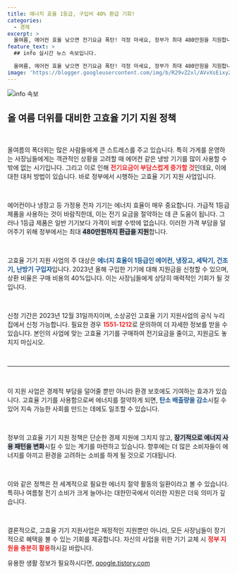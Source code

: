 ```yaml
---
title: 에너지 효율 1등급, 구입비 40% 환급 기회!
categories:
  - 경제
excerpt: >
  올여름, 에어컨 효율 낮으면 전기요금 폭탄! 걱정 마세요, 정부가 최대 480만원을 지원합니다. 1등급 기기 구입 시 구매비용의 40%를 환급받는 절호의 기회, 지금 신청하세요!
feature_text: >
  ## info 실시간 뉴스 속보입니다.

  올여름, 에어컨 효율 낮으면 전기요금 폭탄! 걱정 마세요, 정부가 최대 480만원을 지원합니다. 1등급 기기 구입 시 구매비용의 40%를 환급받는 절호의 기회, 지금 신청하세요!
image: 'https://blogger.googleusercontent.com/img/b/R29vZ2xl/AVvXsEixyZcFfHzMRdzZMjFBmAUKJYCLCGyLL1o632UiGVXcaFdKo_bkvkuCioo0uUKlGfBVcT3P84aROyZIXSBEx3Aw5nCQ3pTgDom1WDC4m8eifvWiAmWEEVb4x6G_l8C0QH225ldMjyaFvpxGEBGNO37VmDTDMHGhJPq73UglMfDca1-0aw/s1600/blogspot.png'
---
```


<p><img src="https://blogger.googleusercontent.com/img/b/R29vZ2xl/AVvXsEixyZcFfHzMRdzZMjFBmAUKJYCLCGyLL1o632UiGVXcaFdKo_bkvkuCioo0uUKlGfBVcT3P84aROyZIXSBEx3Aw5nCQ3pTgDom1WDC4m8eifvWiAmWEEVb4x6G_l8C0QH225ldMjyaFvpxGEBGNO37VmDTDMHGhJPq73UglMfDca1-0aw/s1600/blogspot.png" alt="info 속보" /></p>

<h2 data-ke-size="size26">올 여름 더위를 대비한 고효율 기기 지원 정책</h2>

<p data-ke-size="size16">&nbsp;</p>

<p>올여름의 폭더위는 많은 사람들에게 큰 스트레스를 주고 있습니다. 특히 가게를 운영하는 사장님들에게는 객관적인 상황을 고려할 때 에어컨 같은 냉방 기기를 많이 사용할 수밖에 없는 시기입니다. 그리고 이로 인해 <b><span style="color: #ee2323;">전기요금이 부담스럽게 증가할 것</span></b>인데요, 이에 대한 대처 방법이 있습니다. 바로 정부에서 시행하는 고효율 기기 지원 사업입니다. </p>

<p data-ke-size="size16">&nbsp;</p>

<p>에어컨이나 냉장고 등 가정용 전자 기기는 에너지 효율이 매우 중요합니다. 가급적 1등급 제품을 사용하는 것이 바람직한데, 이는 전기 요금을 절약하는 데 큰 도움이 됩니다. 그러나 1등급 제품은 일반 기기보다 가격이 비쌀 수밖에 없습니다. 이러한 가격 부담을 덜어주기 위해 정부에서는 최대 <b><span style="background-color: #21538527;">480만원까지 환급을 지원</span></b>합니다.</p>

<p data-ke-size="size16">&nbsp;</p>

<p>고효율 기기 지원 사업의 주 대상은 <b><span style="color: #1a5490;">에너지 효율이 1등급인 에어컨, 냉장고, 세탁기, 건조기, 난방기 구입자</span></b>입니다. 2023년 올해 구입한 기기에 대해 지원금을 신청할 수 있으며, 상환 비율은 구매 비용의 40%입니다. 이는 사장님들에게 상당히 매력적인 기회가 될 것입니다.</p>

<p data-ke-size="size16">&nbsp;</p>

<p>신청 기간은 2023년 12월 31일까지이며, 소상공인 고효율 기기 지원사업의 공식 누리집에서 신청 가능합니다. 필요한 경우 <b><span style="color: #ee2323;">1551-1212</span></b>로 문의하여 더 자세한 정보를 받을 수 있습니다. 본인의 사업에 맞는 고효율 기기를 구매하여 전기요금을 줄이고, 지원금도 놓치지 마십시오.</p>

<p data-ke-size="size16">&nbsp;</p>

<hr>

<p data-ke-size="size16">&nbsp;</p>

<p>이 지원 사업은 경제적 부담을 덜어줄 뿐만 아니라 환경 보호에도 기여하는 효과가 있습니다. 고효율 기기를 사용함으로써 에너지를 절약하게 되면, <b><span style="color: #1a5490;">탄소 배출량을 감소</span></b>시킬 수 있어 지속 가능한 사회를 만드는 데에도 일조할 수 있습니다. </p>

<p data-ke-size="size16">&nbsp;</p>

<p>정부의 고효율 기기 지원 정책은 단순한 경제 지원에 그치지 않고, <b><span style="background-color: #21538527;">장기적으로 에너지 사용 패턴을 변화</span></b>시킬 수 있는 계기를 마련하고 있습니다. 향후에는 더 많은 소비자들이 에너지를 아끼고 환경을 고려하는 소비를 하게 될 것으로 기대됩니다.</p>

<p data-ke-size="size16">&nbsp;</p>

<p>이와 같은 정책은 전 세계적으로 필요한 에너지 절약 활동의 일환이라고 볼 수 있습니다. 특히나 여름철 전기 소비가 크게 늘어나는 대한민국에서 이러한 지원은 더욱 의미가 깊습니다. </p>

<p data-ke-size="size16">&nbsp;</p>

<p>결론적으로, 고효율 기기 지원사업은 재정적인 지원뿐만 아니라, 모든 사장님들이 장기적으로 혜택을 볼 수 있는 기회를 제공합니다. 자신의 사업을 위한 기기 교체 시 <b><span style="color: #ee2323;">정부 지원을 충분히 활용</span></b>하시길 바랍니다. </p>
유용한 생활 정보가 필요하시다면, <a href="https://qoogle.tistory.com" rel="dofollow">qoogle.tistory.com</a>


